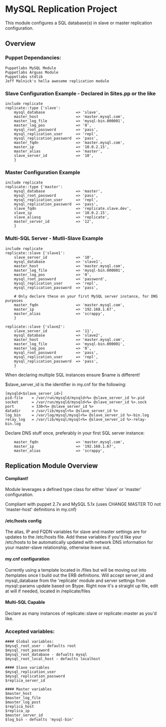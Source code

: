 # MySQL Replication Project
This module configures a SQL database(s) in slave or master replication configuration.

## Overview
### Puppet Dependancies:
	Puppetlabs MySQL Module
	Puppetlabs Arguas Module
	Puppetlabs stdlib
	Jeff Malnick's hella awesome replication module

### Slave Configuration Example - Declared in Sites.pp or the like

	include replicate
	replicate::type {'slave':
		mysql_database				=> 'slave',
		master_host 				=> 'master.mysql.com',
		master_log_file				=> 'mysql-bin.000001',
		master_log_pos 				=> '0',
		mysql_root_password 		=> 'pass',
		mysql_replication_user 		=> 'repl',
		mysql_replication_password	=> 'pass',
		master_fqdn					=> 'master.mysql.com',
		master_ip					=> '10.0.2.15',
		master_alias				=> 'master',
		slave_server_id				=> '10',
		}
		
### Master Configuration Example 

	include replicate
	replicate::type {'master':
		mysql_database				=> 'master',
		mysql_root_password 		=> 'pass',
		mysql_replication_user 		=> 'repl',
		mysql_replication_password	=> 'pass',
		slave_fqdn					=> 'replicate.slave.dev', 
		slave_ip					=> '10.0.2.15', 
		slave_aliasq 				=> 'replicate',
		master_server_id			=> '12',
		}
		
### Multi-SQL Server - Mutli-Slave Example

	include replicate
	replicate::slave {'slave1':
		slave_server_id				=> '10',
		mysql_database				=> 'slave1',
		master_host 				=> 'master.mysql.com',
		master_log_file				=> 'mysql-bin.000001',
		master_log_pos 				=> '0',
		mysql_root_password 		=> 'password',
		mysql_replication_user 		=> 'repl',
		mysql_replication_password	=> 'pass',
		
		# Only declare these on your first MySQL server instance, for DNS purposes
		master_fqdn					=> 'master.mysql.com',
		master_ip					=> '192.168.1.67',
		master_alias				=> 'scrappy',
		}

	replicate::slave {'slave2':
		slave_server_id				=> '11',
		mysql_database				=> 'slave2',
		master_host 				=> 'master.mysql.com',
		master_log_file				=> 'mysql-bin.000001',
		master_log_pos 				=> '0',
		mysql_root_password 		=> 'pass',
		mysql_replication_user 		=> 'repl',
		mysql_replication_password	=> 'pass',
		}

When declaring multiple SQL instances ensure $name is different!

$slave_server_id is the identifier in my.cnf for the following:

	[mysqld<$slave_server_id>]
	pid-file 	= /var/run/mysqld/mysqld<%= @slave_server_id %>.pid
	socket   	= /var/run/mysqld/mysqld<%= @slave_server_id %>.sock
	port    	= 330<%= @slave_server_id %>
	datadir 	= /var/lib/mysql<%= @slave_server_id %>
	log_bin 	= /var/log/mysql/mysql<%= @slave_server_id %>-bin.log
	relay_log 	= /var/lib/mysql/mysql<%= @slave_server_id %>-relay-bin.log
	
Declare DNS stuff once, preferably in your first SQL server instance:

		master_fqdn					=> 'master.mysql.com',
		master_ip					=> '192.168.1.67',
		master_alias				=> 'scrappy',

## Replication Module Overview

#### Compliant!
Module leverages a defined type class for either 'slave' or 'master' configuration. 

Compliant with puppet 2.7x and MySQL 5.1x (uses CHANGE MASTER TO not 'master-host' definitions in my.cnf)

#### /etc/hosts config
The alias, IP and FQDN variables for slave and master settings are for updates to the /etc/hosts file. Add these variables if you'd like your /etc/hosts to be automatically updated with network DNS information for your master-slave relationship, otherwise leave out. 

#### my.cnf configuration
Currently using a template located in /files but will be moving out into /templates once I build out the ERB definitions. Will accept server_id and mysql_database
from the 'replicate' module and server settings from mysql::params update based on $type. Right now it's a straight up file, edit at will if needed, located in /replicate/files

#### Multi-SQL Capable
Declare as many instances of replicate::slave or replicate::master as you'd like. 

### Accepted variables:
	#### Global variables:
	$mysql_root_user - defaults root
	$mysql_root_password 	
	$mysql_root_database - defualts mysql
	$mysql_root_local_host - defaults localhost	
	
	#### Slave variables
	$mysql_replication_user 	
	$mysql_replication_password 
	$replica_server_id			

	#### Master variables
	$master_host				
	$master_log_file		
	$master_log_post
	$replica_host 				
	$replica_ip					
	$master_server_id 					
	$log_bin - defualts 'mysql-bin'			
	
